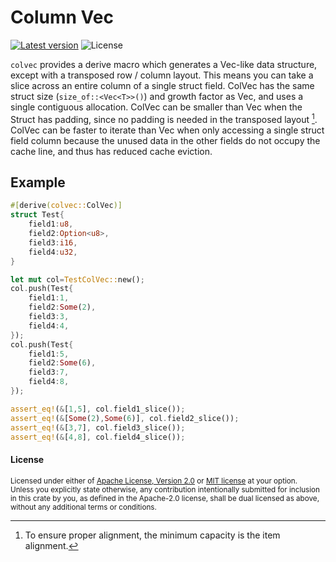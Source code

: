 Column Vec
==========

[![Latest version](https://img.shields.io/crates/v/colvec.svg)](https://crates.io/crates/colvec)
![License](https://img.shields.io/crates/l/colvec.svg)

`colvec` provides a derive macro which generates a Vec-like data structure, except with a transposed row / column layout.  This means you can take a slice across an entire column of a single struct field.  ColVec has the same struct size (`size_of::<Vec<T>>()`) and growth factor as Vec, and uses a single contiguous allocation.  ColVec can be smaller than Vec<Struct> when the Struct has padding, since no padding is needed in the transposed layout [^1].  ColVec can be faster to iterate than Vec<Struct> when only accessing a single struct field column because the unused data in the other fields do not occupy the cache line, and thus has reduced cache eviction.

[^1]: To ensure proper alignment, the minimum capacity is the item alignment.

## Example
```rust
#[derive(colvec::ColVec)]
struct Test{
	field1:u8,
	field2:Option<u8>,
	field3:i16,
	field4:u32,
}

let mut col=TestColVec::new();
col.push(Test{
	field1:1,
	field2:Some(2),
	field3:3,
	field4:4,
});
col.push(Test{
	field1:5,
	field2:Some(6),
	field3:7,
	field4:8,
});

assert_eq!(&[1,5], col.field1_slice());
assert_eq!(&[Some(2),Some(6)], col.field2_slice());
assert_eq!(&[3,7], col.field3_slice());
assert_eq!(&[4,8], col.field4_slice());
```

#### License

<sup>
Licensed under either of <a href="LICENSE-APACHE">Apache License, Version
2.0</a> or <a href="LICENSE-MIT">MIT license</a> at your option.
</sup>

<br>

<sub>
Unless you explicitly state otherwise, any contribution intentionally submitted
for inclusion in this crate by you, as defined in the Apache-2.0 license, shall
be dual licensed as above, without any additional terms or conditions.
</sub>
